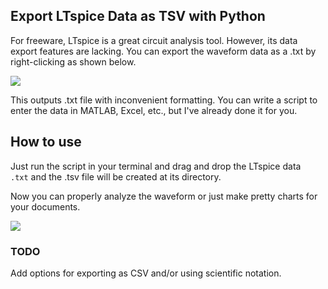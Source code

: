 ## Export LTspice Data as TSV with Python

For freeware, LTspice is a great circuit analysis tool. However, its data export features are lacking. You can export the waveform data as a .txt by right-clicking as shown below.

![](/Users/aryadaroui/Documents/LTspice-Data-Export/images/LTspice.png)

This outputs .txt file with inconvenient formatting. You can write a script to enter the data in MATLAB,  Excel, etc., but I've already done it for you. 

## How to use

Just run the script in your terminal and drag and drop the LTspice data `.txt` and the .tsv file will be created at its directory.

Now you can properly analyze the waveform or just make pretty charts for your documents.

![](/Users/aryadaroui/Documents/LTspice-Data-Export/images/Report.png)



### TODO

Add options for exporting as CSV and/or using scientific notation.
